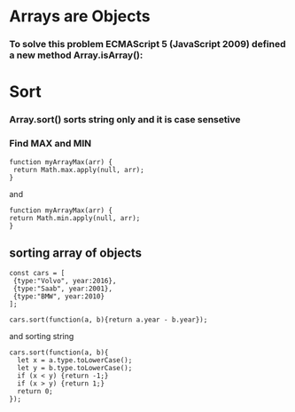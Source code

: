 # Arrays are Objects
### To solve this problem ECMAScript 5 (JavaScript 2009) defined a new method Array.isArray():

# Sort

### Array.sort() sorts string only and it is case sensetive

### Find MAX and MIN 
 ```
 function myArrayMax(arr) {
  return Math.max.apply(null, arr);
}
 ```
 and
  ```
 function myArrayMax(arr) {
  return Math.min.apply(null, arr);
}
 ```

 ## sorting array of objects
 ```
 const cars = [
  {type:"Volvo", year:2016},
  {type:"Saab", year:2001},
  {type:"BMW", year:2010}
];

cars.sort(function(a, b){return a.year - b.year});
```
and sorting string 

```
cars.sort(function(a, b){
  let x = a.type.toLowerCase();
  let y = b.type.toLowerCase();
  if (x < y) {return -1;}
  if (x > y) {return 1;}
  return 0;
});
```